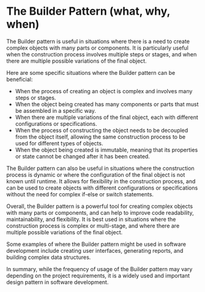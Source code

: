 # The Builder Pattern (what, why, when)

The Builder pattern is useful in situations where there is a need to create complex objects with many parts or components. It is particularly useful when the construction process involves multiple steps or stages, and when there are multiple possible variations of the final object.

Here are some specific situations where the Builder pattern can be beneficial:

- When the process of creating an object is complex and involves many steps or stages.
- When the object being created has many components or parts that must be assembled in a specific way.
- When there are multiple variations of the final object, each with different configurations or specifications.
- When the process of constructing the object needs to be decoupled from the object itself, allowing the same construction process to be used for different types of objects.
- When the object being created is immutable, meaning that its properties or state cannot be changed after it has been created.

The Builder pattern can also be useful in situations where the construction process is dynamic or where the configuration of the final object is not known until runtime. It allows for flexibility in the construction process, and can be used to create objects with different configurations or specifications without the need for complex if-else or switch statements.

Overall, the Builder pattern is a powerful tool for creating complex objects with many parts or components, and can help to improve code readability, maintainability, and flexibility. It is best used in situations where the construction process is complex or multi-stage, and where there are multiple possible variations of the final object.

Some examples of where the Builder pattern might be used in software development include creating user interfaces, generating reports, and building complex data structures.

In summary, while the frequency of usage of the Builder pattern may vary depending on the project requirements, it is a widely used and important design pattern in software development.

